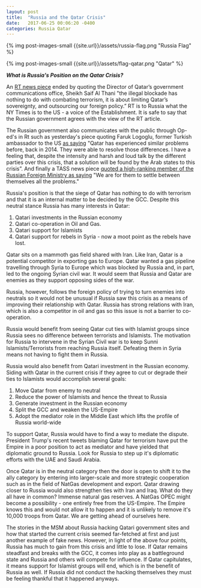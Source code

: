 ```yaml
---
layout: post
title:  "Russia and the Qatar Crisis"
date:   2017-06-25 00:06:20 -0400
categories: Russia Qatar
---
```



{% img post-images-small {{site.url}}/assets/russia-flag.png "Russia Flag" %}

{% img post-images-small {{site.url}}/assets/flag-qatar.png "Qatar" %} 

***What is Russia's Position on the Qatar Crisis?***

An [RT news piece](https://www.rt.com/news/393960-uae-qatar-blockade-ultimatum/) ended by quoting the Director of Qatar’s government communications office, Sheikh Saif Al Thani "the illegal blockade has nothing to do with combating terrorism, it is about limiting Qatar’s sovereignty, and outsourcing our foreign policy.”  RT is to Russia what the NY Times is to the US - a voice of the Establishment.  It is safe to say that the Russian government agrees with the view of the RT article. 

<!--excerpt-->

The Russian government also communicates with the public through Op-ed's in Rt such as yesterday's piece quoting Faruk Logoglu, former Turkish ambassador to the US [as saying](https://www.rt.com/op-edge/393934-qatar-gulf-states-turkey/) "Qatar has experienced similar problems before, back in 2014. They were able to resolve those differences. I have a feeling that, despite the intensity and harsh and loud talk by the different parties over this crisis, that a solution will be found by the Arab states to this crisis”. And finally a TASS news piece [quoted a high-ranking member of the Russian Foreign Ministry as saying](http://tass.com/politics/953171) "We are for them to settle between themselves all the problems."

Russia's position is that the siege of Qatar has nothing to do with terrorism and that it is an internal matter to be decided by the GCC.  Despite this neutral stance Russia has many interests in Qatar:

1. Qatari investments in the Russian economy
2. Qatari co-operation in Oil and Gas. 
3. Qatari support for Islamists
4. Qatari support for rebels in Syria - now a moot point as the rebels have lost. 

Qatar sits on a mammoth gas field shared with Iran. Like Iran, Qatar is a potential competitor in exporting gas to Europe. Qatar wanted a gas pipeline travelling through Syria to Europe which was blocked by Russia and, in part, led to the ongoing Syrian civil war.  It would seem that Russia and Qatar are enemies as they support opposing sides of the war. 

Russia, however, follows the foreign policy of trying to turn enemies into neutrals so it would not be unusual if Russia saw this crisis as a means of improving their relationship with Qatar. Russia has strong relations with Iran, which is also a competitor in oil and gas so this issue is not a barrier to co-operation. 

Russia would benefit from seeing Qatar cut ties with Islamist groups since Russia sees no difference between terrorists and Islamists.  The motivation for Russia to intervene in the Syrian Civil war is to keep Sunni Islamists/Terrorists from reaching Russia itself. Defeating them in Syria means not having to fight them in Russia. 

Russia would also benefit from Qatari investment in the Russian economy.  Siding with Qatar in the current crisis if they agree to cut or degrade their ties to Islamists would accomplish several goals:

1. Move Qatar from enemy to neutral
2. Reduce the power of Islamists and hence the threat to Russia
2. Generate investment in the Russian economy 
3. Split the GCC and weaken the US-Empire
4. Adopt the mediator role in the Middle East which lifts the profile of Russia world-wide

To support Qatar, Russia would have to find a way to mediate the dispute. President Trump's recent tweets blaming Qatar for terrorism have put the Empire in a poor position to act as mediator and have yielded that diplomatic ground to Russia. Look for Russia to step up it's diplomatic efforts with the UAE and Saudi Arabia.  

Once Qatar is in the neutral category then the door is open to shift it to the ally category by entering into larger-scale and more strategic cooperation such as in the field of NatGas development and export.  Qatar drawing closer to Russia would also strengthen ties with Iran and Iraq. What do they all have in common?  Immense natural gas reserves.  A NatGas OPEC might become a possibility - one entirely free from the US-Empire.  The Empire knows this and would not allow it to happen and it is unlikely to remove it's 10,000 troops from Qatar. We are getting ahead of ourselves here. 

The stories in the MSM about Russia hacking Qatari government sites and how that started the current crisis seemed far-fetched at first and just another example of fake news. However, in light of the above four points, Russia has much to gain from this crisis and little to lose.  If Qatar remains steadfast and breaks with the GCC, it comes into play as a battleground state and Russia and others will compete for influence.  If Qatar capitulates, it means support for Islamist groups will end, which is in the benefit of Russia as well.  If Russia did not conduct the hacking themselves they must be feeling thankful that it happened anyways. 












